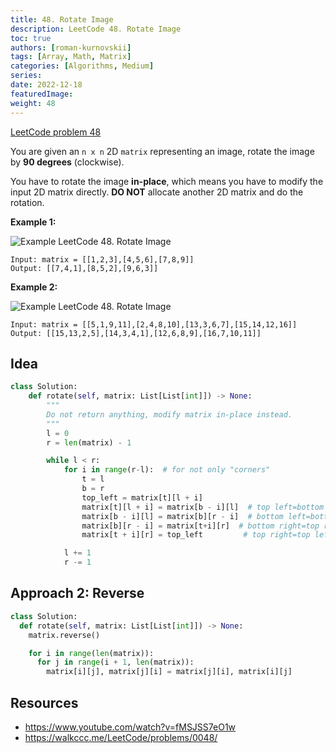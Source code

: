 ```yaml
---
title: 48. Rotate Image
description: LeetCode 48. Rotate Image
toc: true
authors: [roman-kurnovskii]
tags: [Array, Math, Matrix]
categories: [Algorithms, Medium]
series:
date: 2022-12-18
featuredImage:
weight: 48
---
```


[LeetCode problem 48](https://leetcode.com/problems/rotate-image/)

You are given an `n x n` 2D `matrix` representing an image, rotate the image by **90 degrees** (clockwise).

You have to rotate the image **in-place**, which means you have to modify the input 2D matrix directly. **DO NOT** allocate another 2D matrix and do the rotation.

**Example 1:**

![Example LeetCode 48. Rotate Image](https://assets.leetcode.com/uploads/2020/08/28/mat1.jpg)

    Input: matrix = [[1,2,3],[4,5,6],[7,8,9]]
    Output: [[7,4,1],[8,5,2],[9,6,3]]

**Example 2:**

![Example LeetCode 48. Rotate Image](https://assets.leetcode.com/uploads/2020/08/28/mat2.jpg)

    Input: matrix = [[5,1,9,11],[2,4,8,10],[13,3,6,7],[15,14,12,16]]
    Output: [[15,13,2,5],[14,3,4,1],[12,6,8,9],[16,7,10,11]]

## Idea

```python
class Solution:
    def rotate(self, matrix: List[List[int]]) -> None:
        """
        Do not return anything, modify matrix in-place instead.
        """
        l = 0
        r = len(matrix) - 1

        while l < r:
            for i in range(r-l):  # for not only "corners"
                t = l
                b = r
                top_left = matrix[t][l + i]
                matrix[t][l + i] = matrix[b - i][l]  # top left=bottom left
                matrix[b - i][l] = matrix[b][r - i]  # bottom left=bottom right
                matrix[b][r - i] = matrix[t+i][r]  # bottom right=top right
                matrix[t + i][r] = top_left         # top right=top left

            l += 1
            r -= 1
```

## Approach 2: Reverse

```python
class Solution:
  def rotate(self, matrix: List[List[int]]) -> None:
    matrix.reverse()

    for i in range(len(matrix)):
      for j in range(i + 1, len(matrix)):
        matrix[i][j], matrix[j][i] = matrix[j][i], matrix[i][j]
```

## Resources

- <https://www.youtube.com/watch?v=fMSJSS7eO1w>
- <https://walkccc.me/LeetCode/problems/0048/>
